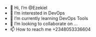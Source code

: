 - 👋 Hi, I’m @Ezekiel 
- 👀 I’m interested in DevOps 
- 🌱 I’m currently learning DevOps Tools 
- 💞️ I’m looking to collaborate on ...
- 📫 How to reach me +2348053336604

<!---
eazy2022/eazy2022 is a ✨ special ✨ repository because its `README.md` (this file) appears on your GitHub profile.
You can click the Preview link to take a look at your changes.
--->
